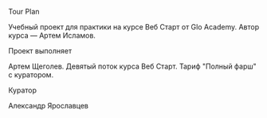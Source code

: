 Tour Plan

Учебный проект для практики на курсе Веб Старт от Glo Academy. Автор курса — Артем Исламов.


Проект выполняет

Артем Щеголев. Девятый поток курса Веб Старт. Тариф "Полный фарш" с куратором.


Куратор

Александр Ярославцев